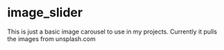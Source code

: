 # image_slider
This is just a basic image carousel to use in my projects. Currently it pulls the images from unsplash.com
